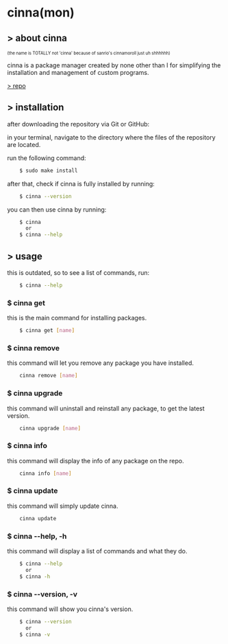 cinna(mon)
======

\> about cinna
---------------

<sup><sub>(the name is TOTALLY not 'cinna' because of sanrio's cinnamoroll just uh shhhhhh)</sub></sup>

cinna is a package manager created by none other than I for simplifying the installation and management of custom programs.

[\> repo](https://cinna.pixspla.net/repo)

\> installation
---------------

after downloading the repository via Git or GitHub:

in your terminal, navigate to the directory where the files of the repository are located.

run the following command:

``` sh
    $ sudo make install
```

after that, check if cinna is fully installed by running:
```sh
    $ cinna --version
```
you can then use cinna by running:
```sh
    $ cinna
      or
    $ cinna --help
```
\> usage
--------
this is outdated, so to see a list of commands, run:
```sh
    $ cinna --help
```
### $ cinna get

this is the main command for installing packages.
```sh
    $ cinna get [name]
```
### $ cinna remove

this command will let you remove any package you have installed.
```sh
    cinna remove [name]
```
### $ cinna upgrade

this command will uninstall and reinstall any package, to get the latest version.
```sh
    cinna upgrade [name]
```
### $ cinna info

this command will display the info of any package on the repo.
```sh
    cinna info [name]
```
### $ cinna update

this command will simply update cinna.
```sh
    cinna update
```
### $ cinna --help, -h

this command will display a list of commands and what they do.
```sh
    $ cinna --help
      or
    $ cinna -h
```
### $ cinna --version, -v

this command will show you cinna's version.
```sh
    $ cinna --version
      or
    $ cinna -v
```
